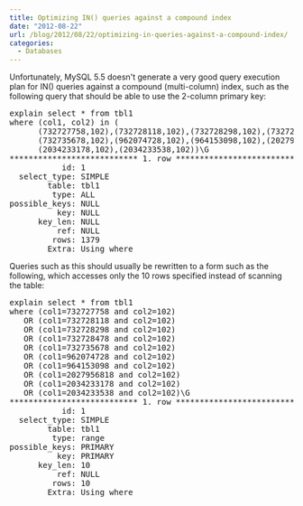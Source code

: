 ```yaml
---
title: Optimizing IN() queries against a compound index
date: "2012-08-22"
url: /blog/2012/08/22/optimizing-in-queries-against-a-compound-index/
categories:
  - Databases
---
```

Unfortunately, MySQL 5.5 doesn't generate a very good query execution plan for IN() queries against a compound (multi-column) index, such as the following query that should be able to use the 2-column primary key:

<pre>
explain select * from tbl1
where (col1, col2) in (
      (732727758,102),(732728118,102),(732728298,102),(732728478,102),
      (732735678,102),(962074728,102),(964153098,102),(2027956818,102),
      (2034233178,102),(2034233538,102))\G
*************************** 1. row ***************************
           id: 1
  select_type: SIMPLE
        table: tbl1
         type: ALL
possible_keys: NULL
          key: NULL
      key_len: NULL
          ref: NULL
         rows: 1379
        Extra: Using where
</pre>

Queries such as this should usually be rewritten to a form such as the following, which accesses only the 10 rows specified instead of scanning the table:

<pre>
explain select * from tbl1
where (col1=732727758 and col2=102)
   OR (col1=732728118 and col2=102)
   OR (col1=732728298 and col2=102)
   OR (col1=732728478 and col2=102)
   OR (col1=732735678 and col2=102)
   OR (col1=962074728 and col2=102)
   OR (col1=964153098 and col2=102)
   OR (col1=2027956818 and col2=102)
   OR (col1=2034233178 and col2=102)
   OR (col1=2034233538 and col2=102)\G
*************************** 1. row ***************************
           id: 1
  select_type: SIMPLE
        table: tbl1
         type: range
possible_keys: PRIMARY
          key: PRIMARY
      key_len: 10
          ref: NULL
         rows: 10
        Extra: Using where
</pre>
